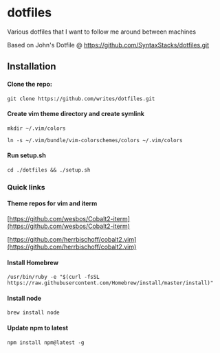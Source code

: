dotfiles
========

Various dotfiles that I want to follow me around between machines

Based on John's Dotfile @ https://github.com/SyntaxStacks/dotfiles.git

## Installation

#### Clone the repo:
```
git clone https://github.com/writes/dotfiles.git
```

#### Create vim theme directory and create symlink
```
mkdir ~/.vim/colors
```

```
ln -s ~/.vim/bundle/vim-colorschemes/colors ~/.vim/colors
```

#### Run setup.sh
```
cd ./dotfiles && ./setup.sh
```

### Quick links
#### Theme repos for vim and iterm
[https://github.com/wesbos/Cobalt2-iterm](https://github.com/wesbos/Cobalt2-iterm)

[https://github.com/herrbischoff/cobalt2.vim](https://github.com/herrbischoff/cobalt2.vim)

#### Install Homebrew
```
/usr/bin/ruby -e "$(curl -fsSL https://raw.githubusercontent.com/Homebrew/install/master/install)"
```

#### Install node
```
brew install node
```

#### Update npm to latest
```
npm install npm@latest -g
```
